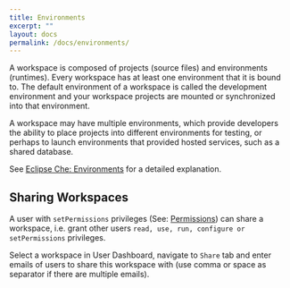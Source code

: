 ```yaml
---
title: Environments
excerpt: ""
layout: docs
permalink: /docs/environments/
---
```

A workspace is composed of projects (source files) and environments (runtimes). Every workspace has at least one environment that it is bound to. The default environment of a workspace is called the development environment and your workspace projects are mounted or synchronized into that environment.

A workspace may have multiple environments, which provide developers the ability to place projects into different environments for testing, or perhaps to launch environments that provided hosted services, such as a shared database.

See [Eclipse Che: Environments](https://eclipse-che.readme.io/docs/environments) for a detailed explanation.

## Sharing Workspaces

A user with `setPermissions` privileges (See: [Permissions](doc:permissions)) can share a workspace, i.e. grant other users `read, use, run, configure or setPermissions` privileges.

Select a workspace in User Dashboard, navigate to `Share` tab and enter emails of users to share this workspace with (use comma or space as separator if there are multiple emails).

